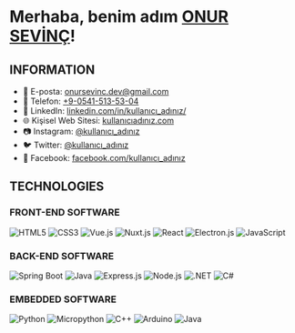 # Merhaba, benim adım [ONUR SEVİNÇ](https://github.com/onursevinc-dev)!

## INFORMATION

- 📧 E-posta: [onursevinc.dev@gmail.com](mailto:onursevinc.dev@gmail.com)
- 📱 Telefon: [+9-0541-513-53-04](tel:+90-541-513-53-04)
- 💼 LinkedIn: [linkedin.com/in/kullanıcı_adınız/](https://www.linkedin.com/in/kullanıcı_adınız/)
- 🌐 Kişisel Web Sitesi: [kullanıcıadınız.com](https://kullanıcıadınız.com/)
- 📷 Instagram: [@kullanıcı_adınız](https://www.instagram.com/kullanıcı_adınız/)
- 🐦 Twitter: [@kullanıcı_adınız](https://twitter.com/kullanıcı_adınız)
- 📘 Facebook: [facebook.com/kullanıcı_adınız](https://www.facebook.com/kullanıcı_adınız)

## TECHNOLOGIES

### FRONT-END SOFTWARE

![HTML5](https://img.shields.io/badge/HTML5-E34F26?logo=html5&logoColor=white&style=for-the-badge)
![CSS3](https://img.shields.io/badge/CSS3-1572B6?logo=css3&logoColor=white&style=for-the-badge)
![Vue.js](https://img.shields.io/badge/Vue.js-4FC08D?logo=vue-dot-js&logoColor=white&style=for-the-badge)
![Nuxt.js](https://img.shields.io/badge/Nuxt.js-00C58E?logo=nuxt-dot-js&logoColor=white&style=for-the-badge)
![React](https://img.shields.io/badge/React-20232A?logo=react&logoColor=61DAFB&style=for-the-badge)
![Electron.js](https://img.shields.io/badge/Electron.js-47848F?logo=electron&logoColor=white&style=for-the-badge)
![JavaScript](https://img.shields.io/badge/JavaScript-F7DF1E?logo=javascript&logoColor=black&style=for-the-badge)

### BACK-END SOFTWARE

![Spring Boot](https://img.shields.io/badge/Spring_Boot-6DB33F?logo=spring-boot&logoColor=white&style=for-the-badge)
![Java](https://img.shields.io/badge/Java-ED8B00?logo=java&logoColor=white&style=for-the-badge)
![Express.js](https://img.shields.io/badge/Express.js-000000?logo=express&logoColor=white&style=for-the-badge)
![Node.js](https://img.shields.io/badge/Node.js-43853D?logo=node-dot-js&logoColor=white&style=for-the-badge)
![.NET](https://img.shields.io/badge/.NET-512BD4?logo=.net&logoColor=white&style=for-the-badge)
![C#](https://img.shields.io/badge/C%23-239120?logo=c-sharp&logoColor=white&style=for-the-badge)

### EMBEDDED SOFTWARE

![Python](https://img.shields.io/badge/Python-3776AB?logo=python&logoColor=white&style=for-the-badge)
![Micropython](https://img.shields.io/badge/Micropython-305AAA?logo=python&logoColor=white&style=for-the-badge)
![C++](https://img.shields.io/badge/C++-00599C?logo=c%2B%2B&logoColor=white&style=for-the-badge)
![Arduino](https://img.shields.io/badge/Arduino-00979D?logo=arduino&logoColor=white&style=for-the-badge)
![Java](https://img.shields.io/badge/Java-007396?logo=java&logoColor=white&style=for-the-badge)

